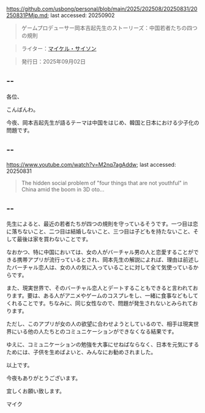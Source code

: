 https://github.com/usbong/personal/blob/main/2025/202508/20250831/20250831PMjp.md; last accessed: 20250902

> ゲームプロデューサー岡本吉起先生のストーリーズ：中国若者たちの四つの規則

> ライター：[マイケル・サイソン](https://www.linkedin.com/in/michaelsyson/)

> 発行日：2025年09月02日

## --

各位、

こんばんわ。

今夜、岡本吉起先生が語るテーマは中国をはじめ、韓国と日本における少子化の問題です。

## --

https://www.youtube.com/watch?v=M2nq7agAddw; last accessed: 20250831

> The hidden social problem of "four things that are not youthful" in China amid the boom in 3D oto...

## --

先生によると、最近の若者たちが四つの規則を守っているそうです。一つ目は恋に落ちないこと、二つ目は結婚しないこと、三つ目は子どもを持たないこと、そして最後は家を買わないことです。

なおかつ、特に中国においては、女の人がバーチャル男の人と恋愛することができる携帯アプリが流行っているとされ、岡本先生の解説によれば、理由は前述したバーチャル恋人は、女の人の気に入っていることに対して全て気使っているからです。

また、現実世界で、そのバーチャル恋人とデートすることもできると言われております。要は、ある人がアニメやゲームのコスプレをし、一緒に食事などもしてくれることです。ちなみに、同じ女性なので、問題が発生されないとみられております。

ただし、このアプリが女の人の欲望に合わせようとしているので、相手は現実世界にいる他の人たちとのコミュニケーションができなくなる結果です。

ゆえに、コミュニケーションの勉強を大事にせねばならなく、日本を元気にするためには、子供を生めばよいと、みんなにお勧めされました。

以上です。

今夜もありがとうございます。

宜しくお願い致します。


マイク
